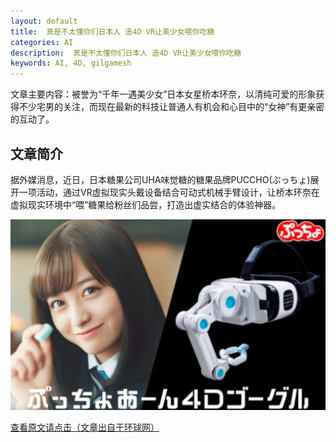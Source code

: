 ```yaml
---
layout: default
title:  真是不太懂你们日本人 造4D VR让美少女喂你吃糖
categories: AI
description:  真是不太懂你们日本人 造4D VR让美少女喂你吃糖
keywords: AI, 4D, gilgamesh
---
```


文章主要内容：被誉为“千年一遇美少女”日本女星桥本环奈，以清纯可爱的形象获得不少宅男的关注，而现在最新的科技让普通人有机会和心目中的“女神”有更亲密的互动了。

<!-- more -->




## 文章简介

据外媒消息，近日，日本糖果公司UHA味觉糖的糖果品牌PUCCHO(ぷっちょ)展开一项活动，通过VR虚拟现实头戴设备结合可动式机械手臂设计，让桥本环奈在虚拟现实环境中“喂”糖果给粉丝们品尝，打造出虚实结合的体验神器。

![新闻图片](/images/AI/vr-sweet.png)


[查看原文请点击（文章出自于环球网）](https://w.huanqiu.com/r/MV8wXzExNjQzNjc3XzE3NzJfMTUyMDMwMzE2MA==?s=uc_zaozhidao)



